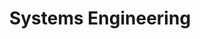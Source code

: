 ---
title: Systems Engineering
layout: collection
permalink: /syseng/
collection: Systems_Engineering
entries_layout: grid
---